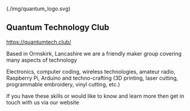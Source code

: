 (./img/quantum_logo.svg)

## Quantum Technology Club

https://quantumtech.club/

Based in Ormskirk, Lancashire we are a friendly maker group covering many aspects of technology

Electronics, computer coding, wireless technologies, amateur radio, Raspberry Pi, Arduino and techno-crafting (3D printing, laser cutting, programmable embroidery, vinyl cutting, etc.)

If you have these skills or would like to know and learn more then get in touch with us via our website
